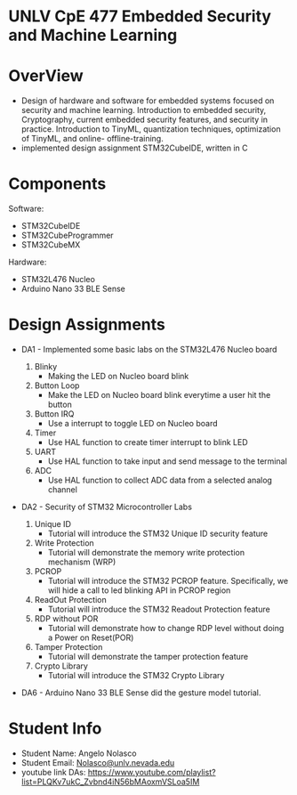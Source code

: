 # UNLV CpE 477  Embedded Security and Machine Learning

# OverView
* Design of hardware and software for embedded systems focused on security and machine learning. Introduction to embedded security, Cryptography, current embedded security features, and security in practice. Introduction to TinyML, quantization techniques, optimization of TinyML, and online- offline-training.
* implemented design assignment STM32CubeIDE, written in C

# Components
Software:
*  STM32CubeIDE
*  STM32CubeProgrammer
*  STM32CubeMX
  
Hardware:
* STM32L476 Nucleo
* Arduino Nano 33 BLE Sense


# Design Assignments
* DA1 - Implemented some basic labs on the STM32L476 Nucleo board
    1. Blinky
       * Making the LED on Nucleo board blink
    2. Button Loop
       * Make the LED on Nucleo board blink everytime a user hit the button
    3. Button IRQ
       * Use a interrupt to toggle LED on Nucleo board 
    4. Timer
       * Use HAL function to create timer interrupt to blink LED
    5. UART
       * Use HAL function to take input and send message to the terminal
    6. ADC
       * Use HAL function to collect ADC data from a selected analog channel

* DA2 - Security of STM32 Microcontroller Labs
    1. Unique ID
       * Tutorial will introduce the STM32 Unique ID security feature
    2. Write Protection
       * Tutorial will demonstrate the memory write protection mechanism (WRP)
    3. PCROP
       * Tutorial will introduce the STM32 PCROP feature. Specifically, we will hide a call           to led blinking API in PCROP region
    4. ReadOut Protection
       *  Tutorial will introduce the STM32 Readout Protection feature
    5. RDP without POR
       * Tutorial will demonstrate how to change RDP level without doing a Power on                   Reset(POR)
    6. Tamper Protection
       *  Tutorial will demonstrate the tamper protection feature
    7. Crypto Library
       * Tutorial will introduce the STM32 Crypto Library
   
 * DA6 - Arduino Nano 33 BLE Sense did the gesture model tutorial.


   

# Student Info
* Student Name: Angelo Nolasco
* Student Email: Nolasco@unlv.nevada.edu
* youtube link DAs: https://www.youtube.com/playlist?list=PLQKv7ukC_Zvbnd4iN56bMAoxmVSLoa5IM



